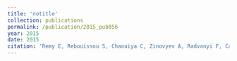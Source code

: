 ```yaml
---
title: 'notitle'
collection: publications
permalink: /publication/2015_pub056
year: 2015
date: 2015
citation: 'Remy E, Rebouissou S, Chaouiya C, Zinovyev A, Radvanyi F, Calzone L. A Modeling Approach to Explain Mutually Exclusive and Co-Occurring Genetic Alterations in Bladder Tumorigenesis. 2015. <i>Cancer Res.</i> 75(19):4042-52.'
---
```

